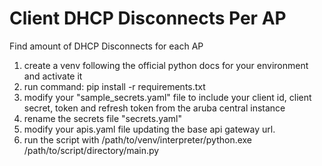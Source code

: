 # Client DHCP Disconnects Per AP
Find amount of DHCP Disconnects for each AP

1. create a venv following the official python docs for your environment and activate it
2. run command: pip install -r requirements.txt
3. modify your "sample_secrets.yaml" file to include your client id, client secret, token and refresh token from the aruba central instance
4. rename the secrets file "secrets.yaml"
5. modify your apis.yaml file updating the base api gateway url. 
6. run the script with /path/to/venv/interpreter/python.exe /path/to/script/directory/main.py

